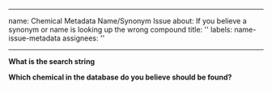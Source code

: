 ______________________________________________________________________

name: Chemical Metadata Name/Synonym Issue
about: If you believe a synonym or name is looking up the wrong compound
title: ''
labels: name-issue-metadata
assignees: ''

______________________________________________________________________

**What is the search string**

**Which chemical in the database do you believe should be found?**
